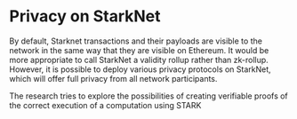 # Privacy on StarkNet

By default, Starknet transactions and their payloads are visible to the network in the same way that they are visible on Ethereum. It would be more appropriate to call StarkNet a validity rollup rather than zk-rollup.
However, it is possible to deploy various privacy protocols on StarkNet, which will offer full privacy from all network participants.

The research tries to explore the possibilities of creating verifiable proofs of the correct execution of a computation using STARK


